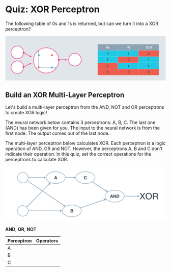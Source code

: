 # Quiz: XOR Perceptron

The following table of 0s and 1s is returned, but can we turn it into a XOR perceptron?

![xor.png](../../images/xor.png)

## Build an XOR Multi-Layer Perceptron

Let's build a multi-layer perceptron from the AND, NOT and OR perceptrons to create XOR logic!

The neural network below contains 3 perceptrons: A, B, C. The last one (AND) has been given for you. The input to the neural network is from the first node. The output comes out of the last node.

The multi-layer perceptron below calculates XOR. Each perceptron is a logic operation of AND, OR and NOT. However, the perceptrons A, B and C don't indicate their operation. In this quiz, set the correct operations for the perceptrons to calculate XOR.

![xor-quiz.png](../../images/xor-quiz.png)

**AND**, **OR**, **NOT**

| Perceptron | Operators |
| ---------- | --------- |
| A |  |
| B |  |
| C |  |
